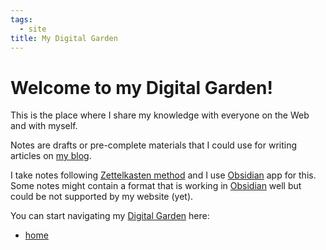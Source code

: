 ```yaml
---
tags:
  - site
title: My Digital Garden
---
```


# Welcome to my Digital Garden!

This is the place where I share my knowledge with everyone on the Web and with myself.

Notes are drafts or pre-complete materials that I could use for writing articles on [my blog](/blog).

I take notes following [Zettelkasten method](../Zettelkasten%20method.md) and I use [Obsidian](../Obsidian.md) app for this. Some notes might contain a format that is working in [Obsidian](../Obsidian.md) well but could be not supported by my website (yet).

You can start navigating my [Digital Garden](../Digital%20Garden.md) here:

* [home](../home.md)
